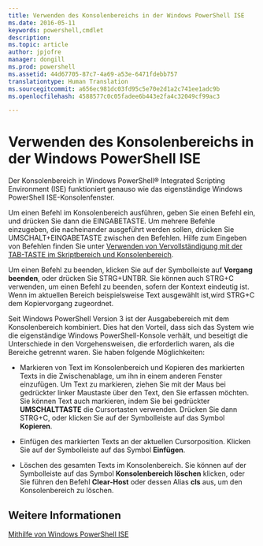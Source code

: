 ```yaml
---
title: Verwenden des Konsolenbereichs in der Windows PowerShell ISE
ms.date: 2016-05-11
keywords: powershell,cmdlet
description: 
ms.topic: article
author: jpjofre
manager: dongill
ms.prod: powershell
ms.assetid: 44d67705-87c7-4a69-a53e-6471fdebb757
translationtype: Human Translation
ms.sourcegitcommit: a656ec981dc03fd95c5e70e2d1a2c741ee1adc9b
ms.openlocfilehash: 4588577c0c05fadee6b443e2fa4c32049cf99ac3

---
```


# Verwenden des Konsolenbereichs in der Windows PowerShell ISE
Der Konsolenbereich in Windows PowerShell® Integrated Scripting Environment (ISE) funktioniert genauso wie das eigenständige Windows PowerShell ISE-Konsolenfenster.

Um einen Befehl im Konsolenbereich ausführen, geben Sie einen Befehl ein, und drücken Sie dann die EINGABETASTE. Um mehrere Befehle einzugeben, die nacheinander ausgeführt werden sollen, drücken Sie UMSCHALT+EINGABETASTE zwischen den Befehlen. Hilfe zum Eingeben von Befehlen finden Sie unter [Verwenden von Vervollständigung mit der TAB-TASTE im Skriptbereich und Konsolenbereich](How-to-Use-Tab-Completion-in-the-Script-Pane-and-Console-Pane.md).

Um einen Befehl zu beenden, klicken Sie auf der Symbolleiste auf **Vorgang beenden**, oder drücken Sie STRG+UNTBR. Sie können auch STRG+C verwenden, um einen Befehl zu beenden, sofern der Kontext eindeutig ist. Wenn im aktuellen Bereich beispielsweise Text ausgewählt ist,wird STRG+C dem Kopiervorgang zugeordnet.

Seit Windows PowerShell Version 3 ist der Ausgabebereich mit dem Konsolenbereich kombiniert. Dies hat den Vorteil, dass sich das System wie die eigenständige Windows PowerShell-Konsole verhält, und beseitigt die Unterschiede in den Vorgehensweisen, die erforderlich waren, als die Bereiche getrennt waren. Sie haben folgende Möglichkeiten:

-   Markieren von Text im Konsolenbereich und Kopieren des markierten Texts in die Zwischenablage, um ihn in einem anderen Fenster einzufügen. Um Text zu markieren, ziehen Sie mit der Maus bei gedrückter linker Maustaste über den Text, den Sie erfassen möchten. Sie können Text auch markieren, indem Sie bei gedrückter **UMSCHALTTASTE** die Cursortasten verwenden. Drücken Sie dann STRG+C, oder klicken Sie auf der Symbolleiste auf das Symbol **Kopieren**.

-   Einfügen des markierten Texts an der aktuellen Cursorposition. Klicken Sie auf der Symbolleiste auf das Symbol **Einfügen**.

-   Löschen des gesamten Texts im Konsolenbereich. Sie können auf der Symbolleiste auf das Symbol **Konsolenbereich löschen** klicken, oder Sie führen den Befehl **Clear-Host** oder dessen Alias **cls** aus, um den Konsolenbereich zu löschen.

## Weitere Informationen
[Mithilfe von Windows PowerShell ISE](Using-the-Windows-PowerShell-ISE.md)




<!--HONumber=Oct16_HO1-->


